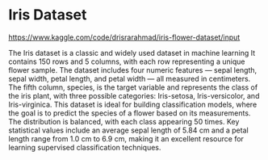 # Iris Dataset
https://www.kaggle.com/code/drisrarahmad/iris-flower-dataset/input

The Iris dataset is a classic and widely used dataset in machine learning It contains 150 rows and 5 columns, with each row representing a unique flower sample. The dataset includes four numeric features — sepal length, sepal width, petal length, and petal width — all measured in centimeters. The fifth column, species, is the target variable and represents the class of the iris plant, with three possible categories: Iris-setosa, Iris-versicolor, and Iris-virginica. This dataset is ideal for building classification models, where the goal is to predict the species of a flower based on its measurements. The distribution is balanced, with each class appearing 50 times. Key statistical values include an average sepal length of 5.84 cm and a petal length range from 1.0 cm to 6.9 cm, making it an excellent resource for learning supervised classification techniques.
